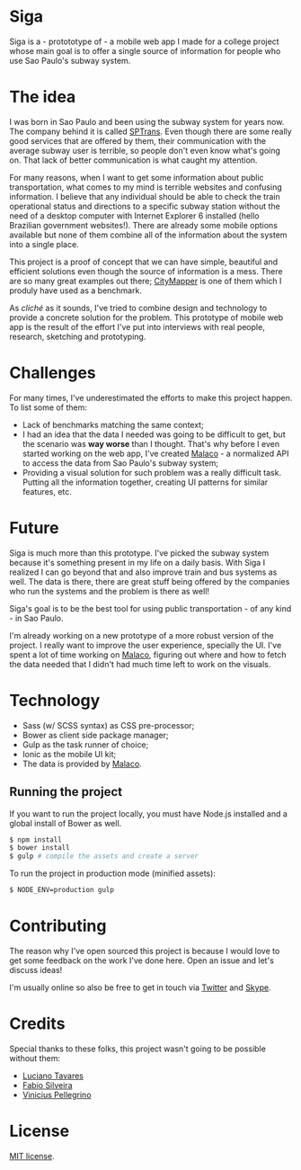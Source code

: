 # Siga

Siga is a - protototype of - a mobile web app I made for a college project whose main goal is to offer a single source of information for people who use Sao Paulo's subway system.

# The idea

I was born in Sao Paulo and been using the subway system for years now. The company behind it is called [SPTrans](http://www.sptrans.com.br). Even though there are some really good services that are offered by them, their communication with the average subway user is terrible, so people don't even know what's going on. That lack of better communication is what caught my attention.

For many reasons, when I want to get some information about public transportation, what comes to my mind is terrible websites and confusing information. I believe that any individual should be able to check the train operational status and directions to a specific subway station without the need of a desktop computer with Internet Explorer 6 installed (hello Brazilian government websites!).
There are already some mobile options available but none of them combine all of the information about the system into a single place.

This project is a proof of concept that we can have simple, beautiful and efficient solutions even though the source of information is a mess. There are so many great examples out there; [CityMapper](https://citymapper.com) is one of them which I produly have used as a benchmark.

As *cliché* as it sounds, I've tried to combine design and technology to provide a concrete solution for the problem.
This prototype of mobile web app is the result of the effort I've put into interviews with real people, research, sketching and prototyping.

# Challenges

For many times, I've underestimated the efforts to make this project happen. To list some of them:

  * Lack of benchmarks matching the same context;
  * I had an idea that the data I needed was going to be difficult to get, but the scenario was **way worse** than I thought. That's why before I even started working on the web app, I've created [Malaco](http://github.com/rafaelrinaldi/malaco) - a normalized API to access the data from Sao Paulo's subway system;
  * Providing a visual solution for such problem was a really difficult task. Putting all the information together, creating UI patterns for similar features, etc.

# Future

Siga is much more than this prototype. I've picked the subway system because it's something present in my life on a daily basis.
With Siga I realized I can go beyond that and also improve train and bus systems as well. The data is there, there are great stuff being offered by the companies who run the systems and the problem is there as well!

Siga's goal is to be the best tool for using public transportation - of any kind - in Sao Paulo.

I'm already working on a new prototype of a more robust version of the project. I really want to improve the user experience, specially the UI. I've spent a lot of time working on [Malaco](http://github.com/rafaelrinaldi/malaco), figuring out where and how to fetch the data needed that I didn't had much time left to work on the visuals.

# Technology

  * Sass (w/ SCSS syntax) as CSS pre-processor;
  * Bower as client side package manager;
  * Gulp as the task runner of choice;
  * Ionic as the mobile UI kit;
  * The data is provided by [Malaco](http://github.com/rafaelrinaldi/malaco).

## Running the project

If you want to run the project locally, you must have Node.js installed and a global install of Bower as well.

```sh
$ npm install
$ bower install
$ gulp # compile the assets and create a server
```

To run the project in production mode (minified assets):

```sh
$ NODE_ENV=production gulp
```

# Contributing

The reason why I've open sourced this project is because I would love to get some feedback on the work I've done here. Open an issue and let's discuss ideas!

I'm usually online so also be free to get in touch via [Twitter](http://twitter.com/rafaelrinaldi) and [Skype](skype:rafaelrinaldi).

# Credits

Special thanks to these folks, this project wasn't going to be possible without them:

  * [Luciano Tavares](https://twitter.com/lucianot)
  * [Fabio Silveira](https://twitter.com/fabionsilveira)
  * [Vinicius Pellegrino](https://twitter.com/vinigp)

# License

[MIT license](http://rinaldi.mit-license.org).
